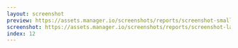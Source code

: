 ```yaml
---
layout: screenshot
preview: https://assets.manager.io/screenshots/reports/screenshot-small.png
screenshot: https://assets.manager.io/screenshots/reports/screenshot-large.png
index: 12
---
```

